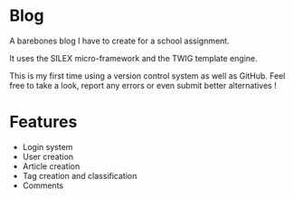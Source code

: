 Blog
==========
A barebones blog I have to create for a school assignment.

It uses the SILEX micro-framework and the TWIG template engine.

This is my first time using a version control system as well as GitHub. Feel free to take a look, report any errors or even submit better alternatives !

Features
==========
- Login system
- User creation
- Article creation
- Tag creation and classification
- Comments
